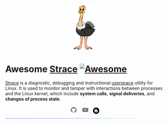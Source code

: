 <p align="center">
    <a href="https://en.wikipedia.org/wiki/Strace">
      <img width="15%" src="https://github.com/cybersecurity-dev/cybersecurity-dev/blob/main/assets/Strace_logo.svg" />
    </a>
</p>

# Awesome [Strace](https://man7.org/linux/man-pages/man1/strace.1.html) [![Awesome](https://awesome.re/badge.svg)](https://awesome.re)
[Strace](https://github.com/strace/strace) is a diagnostic, debugging and instructional [userspace](https://en.wikipedia.org/wiki/User_space_and_kernel_space) utility for Linux.  It is used to monitor and tamper with interactions between processes and the Linux kernel, which include **system calls**, **signal deliveries**, and **changes of process state**.
<p align="center">
    <a href="https://github.com/cybersecurity-dev/"><img height="25" src="https://github.com/cybersecurity-dev/cybersecurity-dev/blob/main/assets/github.svg" alt="GitHub"></a>
    &nbsp;
    <a href="https://www.youtube.com/@CyberThreatDefence"><img height="25" src="https://github.com/cybersecurity-dev/cybersecurity-dev/blob/main/assets/youtube.svg" alt="YouTube"></a>
    &nbsp;
    <a href="https://cyberthreatdefence.com/my_awesome_lists"><img height="20" src="https://github.com/cybersecurity-dev/cybersecurity-dev/blob/main/assets/blog.svg" alt="My Awesome Lists"></a>
    <img src="https://github.com/cybersecurity-dev/cybersecurity-dev/blob/main/assets/bar.gif">
</p>

